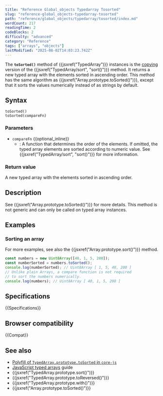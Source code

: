 ```yaml
---
title: "Reference Global_objects Typedarray Tosorted"
slug: "reference-global_objects-typedarray-tosorted"
path: "reference/global_objects/typedarray/tosorted/index.md"
wordCount: 217
readingTime: 2
codeBlocks: 2
difficulty: "advanced"
category: "Reference"
tags: ["arrays", "objects"]
lastModified: "2025-08-02T14:03:23.742Z"
---
```



The **`toSorted()`** method of {{jsxref("TypedArray")}} instances is the [copying](/en-US/docs/Web/JavaScript/Reference/Global_Objects/Array#copying_methods_and_mutating_methods) version of the {{jsxref("TypedArray/sort", "sort()")}} method. It returns a new typed array with the elements sorted in ascending order. This method has the same algorithm as {{jsxref("Array.prototype.toSorted()")}}, except that it sorts the values numerically instead of as strings by default.

## Syntax

```js-nolint
toSorted()
toSorted(compareFn)
```

### Parameters

- `compareFn` {{optional_inline}}
  - : A function that determines the order of the elements. If omitted, the typed array elements are sorted according to numeric value. See {{jsxref("TypedArray/sort", "sort()")}} for more information.

### Return value

A new typed array with the elements sorted in ascending order.

## Description

See {{jsxref("Array.prototype.toSorted()")}} for more details. This method is not generic and can only be called on typed array instances.

## Examples

### Sorting an array

For more examples, see also the {{jsxref("Array.prototype.sort()")}} method.

```js
const numbers = new Uint8Array([40, 1, 5, 200]);
const numberSorted = numbers.toSorted();
console.log(numberSorted); // Uint8Array [ 1, 5, 40, 200 ]
// Unlike plain Arrays, a compare function is not required
// to sort the numbers numerically.
console.log(numbers); // Uint8Array [ 40, 1, 5, 200 ]
```

## Specifications

{{Specifications}}

## Browser compatibility

{{Compat}}

## See also

- [Polyfill of `TypedArray.prototype.toSorted` in `core-js`](https://github.com/zloirock/core-js#change-array-by-copy)
- [JavaScript typed arrays](/en-US/docs/Web/JavaScript/Guide/Typed_arrays) guide
- {{jsxref("TypedArray.prototype.sort()")}}
- {{jsxref("TypedArray.prototype.toReversed()")}}
- {{jsxref("TypedArray.prototype.with()")}}
- {{jsxref("Array.prototype.toSorted()")}}
